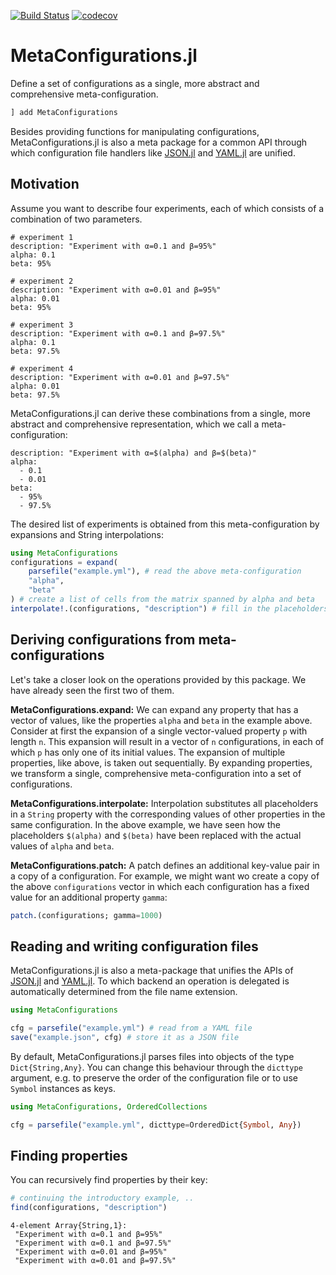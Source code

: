 [![Build Status](https://github.com/mirkobunse/MetaConfigurations.jl/workflows/CI/badge.svg)](https://github.com/mirkobunse/MetaConfigurations.jl/actions) [![codecov](https://codecov.io/gh/mirkobunse/MetaConfigurations.jl/branch/main/graph/badge.svg)](https://codecov.io/gh/mirkobunse/MetaConfigurations.jl)

# MetaConfigurations.jl

Define a set of configurations as a single, more abstract and comprehensive meta-configuration.

```julia
] add MetaConfigurations
```

Besides providing functions for manipulating configurations, MetaConfigurations.jl is also a meta package for a common API through which configuration file handlers like [JSON.jl](https://github.com/JuliaIO/JSON.jl) and [YAML.jl](https://github.com/JuliaData/YAML.jl) are unified.


## Motivation

Assume you want to describe four experiments, each of which consists of a combination of two parameters.

```
# experiment 1
description: "Experiment with α=0.1 and β=95%"
alpha: 0.1
beta: 95%
```

```
# experiment 2
description: "Experiment with α=0.01 and β=95%"
alpha: 0.01
beta: 95%
```

```
# experiment 3
description: "Experiment with α=0.1 and β=97.5%"
alpha: 0.1
beta: 97.5%
```

```
# experiment 4
description: "Experiment with α=0.01 and β=97.5%"
alpha: 0.01
beta: 97.5%
```

MetaConfigurations.jl can derive these combinations from a single, more abstract and comprehensive representation, which we call a meta-configuration:

```
description: "Experiment with α=$(alpha) and β=$(beta)"
alpha:
  - 0.1
  - 0.01
beta:
  - 95%
  - 97.5%
```

The desired list of experiments is obtained from this meta-configuration by expansions and String interpolations:

```julia
using MetaConfigurations
configurations = expand(
    parsefile("example.yml"), # read the above meta-configuration
    "alpha",
    "beta"
) # create a list of cells from the matrix spanned by alpha and beta
interpolate!.(configurations, "description") # fill in the placeholders in each description
```


## Deriving configurations from meta-configurations

Let's take a closer look on the operations provided by this package. We have already seen the first two of them.

**MetaConfigurations.expand:**
We can expand any property that has a vector of values, like the properties `alpha` and `beta` in the example above.
Consider at first the expansion of a single vector-valued property `p` with length `n`.
This expansion will result in a vector of `n` configurations, in each of which `p` has only one of its initial values.
The expansion of multiple properties, like above, is taken out sequentially.
By expanding properties, we transform a single, comprehensive meta-configuration into a set of configurations.

**MetaConfigurations.interpolate:**
Interpolation substitutes all placeholders in a `String` property with the corresponding values of other properties in the same configuration.
In the above example, we have seen how the placeholders `$(alpha)` and `$(beta)` have been replaced with the actual values of `alpha` and `beta`.

**MetaConfigurations.patch:**
A patch defines an additional key-value pair in a copy of a configuration.
For example, we might want wo create a copy of the above `configurations` vector in which each configuration has a fixed value for an additional property `gamma`:

```julia
patch.(configurations; gamma=1000)
```


## Reading and writing configuration files

MetaConfigurations.jl is also a meta-package that unifies the APIs
of [JSON.jl](https://github.com/JuliaIO/JSON.jl) and [YAML.jl](https://github.com/JuliaData/YAML.jl).
To which backend an operation is delegated is automatically determined from the file name extension.

```julia
using MetaConfigurations

cfg = parsefile("example.yml") # read from a YAML file
save("example.json", cfg) # store it as a JSON file
```

By default, MetaConfigurations.jl parses files into objects of the type `Dict{String,Any}`. You can change this behaviour through the `dicttype` argument, e.g. to preserve the order of the configuration file or to use `Symbol` instances as keys.

```julia
using MetaConfigurations, OrderedCollections

cfg = parsefile("example.yml", dicttype=OrderedDict{Symbol, Any})
```


## Finding properties

You can recursively find properties by their key:

```julia
# continuing the introductory example, ..
find(configurations, "description")
```

```
4-element Array{String,1}:
 "Experiment with α=0.1 and β=95%"
 "Experiment with α=0.1 and β=97.5%"
 "Experiment with α=0.01 and β=95%"
 "Experiment with α=0.01 and β=97.5%"
```
